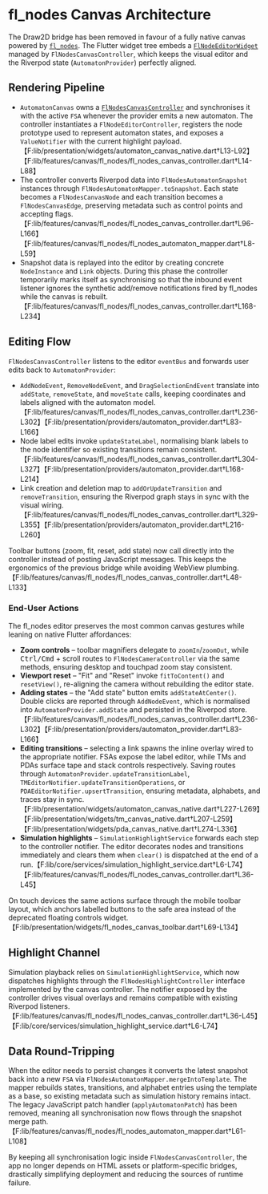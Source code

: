 # fl_nodes Canvas Architecture

The Draw2D bridge has been removed in favour of a fully native canvas powered
by [`fl_nodes`](https://pub.dev/packages/fl_nodes). The Flutter widget tree
embeds a [`FlNodeEditorWidget`](https://pub.dev/documentation/fl_nodes/latest/fl_nodes/FlNodeEditorWidget-class.html)
managed by `FlNodesCanvasController`, which keeps the visual editor and the
Riverpod state (`AutomatonProvider`) perfectly aligned.

## Rendering Pipeline

* `AutomatonCanvas` owns a [`FlNodesCanvasController`](../lib/presentation/widgets/automaton_canvas_native.dart)
  and synchronises it with the active `FSA` whenever the provider emits a new
  automaton. The controller instantiates a `FlNodeEditorController`, registers
  the node prototype used to represent automaton states, and exposes a
  `ValueNotifier` with the current highlight payload.【F:lib/presentation/widgets/automaton_canvas_native.dart†L13-L92】【F:lib/features/canvas/fl_nodes/fl_nodes_canvas_controller.dart†L14-L88】
* The controller converts Riverpod data into `FlNodesAutomatonSnapshot`
  instances through `FlNodesAutomatonMapper.toSnapshot`. Each state becomes a
  `FlNodesCanvasNode` and each transition becomes a `FlNodesCanvasEdge`,
  preserving metadata such as control points and accepting flags.【F:lib/features/canvas/fl_nodes/fl_nodes_canvas_controller.dart†L96-L166】【F:lib/features/canvas/fl_nodes/fl_nodes_automaton_mapper.dart†L8-L59】
* Snapshot data is replayed into the editor by creating concrete `NodeInstance`
  and `Link` objects. During this phase the controller temporarily marks itself
  as synchronising so that the inbound event listener ignores the synthetic
  add/remove notifications fired by fl_nodes while the canvas is rebuilt.【F:lib/features/canvas/fl_nodes/fl_nodes_canvas_controller.dart†L168-L234】

## Editing Flow

`FlNodesCanvasController` listens to the editor `eventBus` and forwards user
edits back to `AutomatonProvider`:

* `AddNodeEvent`, `RemoveNodeEvent`, and `DragSelectionEndEvent` translate into
  `addState`, `removeState`, and `moveState` calls, keeping coordinates and
  labels aligned with the automaton model.【F:lib/features/canvas/fl_nodes/fl_nodes_canvas_controller.dart†L236-L302】【F:lib/presentation/providers/automaton_provider.dart†L83-L166】
* Node label edits invoke `updateStateLabel`, normalising blank labels to the
  node identifier so existing transitions remain consistent.【F:lib/features/canvas/fl_nodes/fl_nodes_canvas_controller.dart†L304-L327】【F:lib/presentation/providers/automaton_provider.dart†L168-L214】
* Link creation and deletion map to `addOrUpdateTransition` and
  `removeTransition`, ensuring the Riverpod graph stays in sync with the visual
  wiring.【F:lib/features/canvas/fl_nodes/fl_nodes_canvas_controller.dart†L329-L355】【F:lib/presentation/providers/automaton_provider.dart†L216-L260】

Toolbar buttons (zoom, fit, reset, add state) now call directly into the
controller instead of posting JavaScript messages. This keeps the ergonomics of
the previous bridge while avoiding WebView plumbing.【F:lib/features/canvas/fl_nodes/fl_nodes_canvas_controller.dart†L48-L133】

### End-User Actions

The fl_nodes editor preserves the most common canvas gestures while leaning on
native Flutter affordances:

* **Zoom controls** – toolbar magnifiers delegate to `zoomIn`/`zoomOut`, while
  <kbd>Ctrl/Cmd</kbd> + scroll routes to `FlNodesCameraController` via the same
  methods, ensuring desktop and touchpad zoom stay consistent.
* **Viewport reset** – "Fit" and "Reset" invoke `fitToContent()` and
  `resetView()`, re-aligning the camera without rebuilding the editor state.
* **Adding states** – the "Add state" button emits `addStateAtCenter()`. Double
  clicks are reported through `AddNodeEvent`, which is normalised into
  `AutomatonProvider.addState` and persisted in the Riverpod store.【F:lib/features/canvas/fl_nodes/fl_nodes_canvas_controller.dart†L236-L302】【F:lib/presentation/providers/automaton_provider.dart†L83-L166】
* **Editing transitions** – selecting a link spawns the inline overlay wired to
  the appropriate notifier. FSAs expose the label editor, while TMs and PDAs
  surface tape and stack controls respectively. Saving routes through
  `AutomatonProvider.updateTransitionLabel`,
  `TMEditorNotifier.updateTransitionOperations`, or
  `PDAEditorNotifier.upsertTransition`, ensuring metadata, alphabets, and traces
  stay in sync.【F:lib/presentation/widgets/automaton_canvas_native.dart†L227-L269】【F:lib/presentation/widgets/tm_canvas_native.dart†L207-L259】【F:lib/presentation/widgets/pda_canvas_native.dart†L274-L336】
* **Simulation highlights** – `SimulationHighlightService` forwards each step to
  the controller notifier. The editor decorates nodes and transitions
  immediately and clears them when `clear()` is dispatched at the end of a
  run.【F:lib/core/services/simulation_highlight_service.dart†L6-L74】【F:lib/features/canvas/fl_nodes/fl_nodes_canvas_controller.dart†L36-L45】

On touch devices the same actions surface through the mobile toolbar layout,
which anchors labelled buttons to the safe area instead of the deprecated
floating controls widget.【F:lib/presentation/widgets/fl_nodes_canvas_toolbar.dart†L69-L134】

## Highlight Channel

Simulation playback relies on `SimulationHighlightService`, which now dispatches
highlights through the `FlNodesHighlightController` interface implemented by the
canvas controller. The notifier exposed by the controller drives visual overlays
and remains compatible with existing Riverpod listeners.【F:lib/features/canvas/fl_nodes/fl_nodes_canvas_controller.dart†L36-L45】【F:lib/core/services/simulation_highlight_service.dart†L6-L74】

## Data Round-Tripping

When the editor needs to persist changes it converts the latest snapshot back
into a new `FSA` via `FlNodesAutomatonMapper.mergeIntoTemplate`. The mapper
rebuilds states, transitions, and alphabet entries using the template as a base,
so existing metadata such as simulation history remains intact. The legacy
JavaScript patch handler (`applyAutomatonPatch`) has been removed, meaning all
synchronisation now flows through the snapshot merge path.【F:lib/features/canvas/fl_nodes/fl_nodes_automaton_mapper.dart†L61-L108】

By keeping all synchronisation logic inside `FlNodesCanvasController`, the app
no longer depends on HTML assets or platform-specific bridges, drastically
simplifying deployment and reducing the sources of runtime failure.
